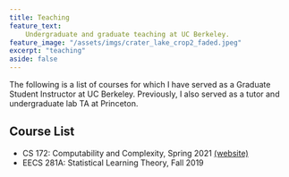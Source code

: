 ```yaml
---
title: Teaching
feature_text:
    Undergraduate and graduate teaching at UC Berkeley.
feature_image: "/assets/imgs/crater_lake_crop2_faded.jpeg"
excerpt: "teaching"
aside: false
---
```


The following is a list of courses for which I have served as a Graduate Student Instructor at UC Berkeley. Previously, I also served as a tutor and undergraduate lab TA at Princeton.

## Course List

- CS 172: Computability and Complexity, Spring 2021 [(website)](https://people.eecs.berkeley.edu/~sinclair/cs172/s21.html)
- EECS 281A: Statistical Learning Theory, Fall 2019
